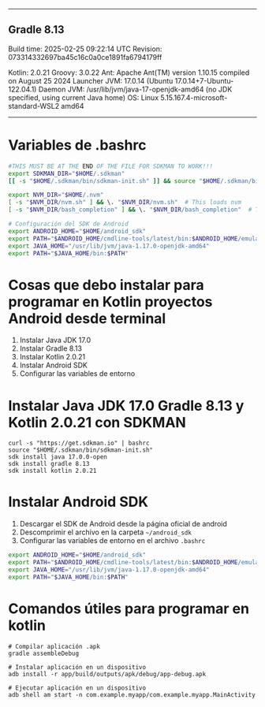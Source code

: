 
------------------------------------------------------------
Gradle 8.13
------------------------------------------------------------

Build time:    2025-02-25 09:22:14 UTC
Revision:      073314332697ba45c16c0a0ce1891fa6794179ff

Kotlin:        2.0.21
Groovy:        3.0.22
Ant:           Apache Ant(TM) version 1.10.15 compiled on August 25 2024
Launcher JVM:  17.0.14 (Ubuntu 17.0.14+7-Ubuntu-122.04.1)
Daemon JVM:    /usr/lib/jvm/java-17-openjdk-amd64 (no JDK specified, using current Java home)
OS:            Linux 5.15.167.4-microsoft-standard-WSL2 amd64

------------------------------------------------------------

# Variables de .bashrc

```bash
#THIS MUST BE AT THE END OF THE FILE FOR SDKMAN TO WORK!!!
export SDKMAN_DIR="$HOME/.sdkman"
[[ -s "$HOME/.sdkman/bin/sdkman-init.sh" ]] && source "$HOME/.sdkman/bin/sdkman-init.sh"

export NVM_DIR="$HOME/.nvm"
[ -s "$NVM_DIR/nvm.sh" ] && \. "$NVM_DIR/nvm.sh"  # This loads nvm
[ -s "$NVM_DIR/bash_completion" ] && \. "$NVM_DIR/bash_completion"  # This loads nvm bash_completion

# Configuración del SDK de Android
export ANDROID_HOME="$HOME/android_sdk"
export PATH="$ANDROID_HOME/cmdline-tools/latest/bin:$ANDROID_HOME/emulator:$ANDROID_HOME/platform-tools:$PATH"
export JAVA_HOME="/usr/lib/jvm/java-1.17.0-openjdk-amd64"
export PATH="$JAVA_HOME/bin:$PATH"
```


# Cosas que debo instalar para programar en Kotlin proyectos Android desde terminal

1. Instalar Java JDK 17.0
2. Instalar Gradle 8.13
3. Instalar Kotlin 2.0.21
4. Instalar Android SDK
5. Configurar las variables de entorno


# Instalar Java JDK 17.0 Gradle 8.13 y Kotlin 2.0.21 con SDKMAN

```bashrc
curl -s "https://get.sdkman.io" | bashrc
source "$HOME/.sdkman/bin/sdkman-init.sh"
sdk install java 17.0.0-open
sdk install gradle 8.13
sdk install kotlin 2.0.21
```


# Instalar Android SDK

1. Descargar el SDK de Android desde la página oficial de android
2. Descomprimir el archivo en la carpeta `~/android_sdk`
3. Configurar las variables de entorno en el archivo `.bashrc`

```bash
export ANDROID_HOME="$HOME/android_sdk"
export PATH="$ANDROID_HOME/cmdline-tools/latest/bin:$ANDROID_HOME/emulator:$ANDROID_HOME/platform-tools:$PATH"
export JAVA_HOME="/usr/lib/jvm/java-1.17.0-openjdk-amd64"
export PATH="$JAVA_HOME/bin:$PATH"
```


# Comandos útiles para programar en kotlin

```bashrc
# Compilar aplicación .apk
gradle assembleDebug

# Instalar aplicación en un dispositivo
adb install -r app/build/outputs/apk/debug/app-debug.apk

# Ejecutar aplicación en un dispositivo
adb shell am start -n com.example.myapp/com.example.myapp.MainActivity
```
